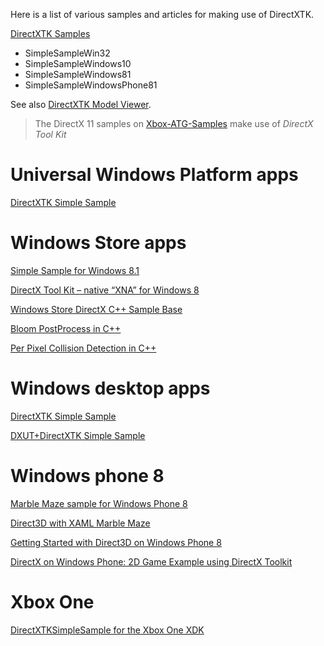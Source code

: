 Here is a list of various samples and articles for making use of DirectXTK.

[DirectXTK Samples](https://github.com/walbourn/directxtk-samples) 

* SimpleSampleWin32
* SimpleSampleWindows10 
* SimpleSampleWindows81 
* SimpleSampleWindowsPhone81 

See also [DirectXTK Model Viewer](https://github.com/walbourn/directxtkmodelviewer).

> The DirectX 11 samples on [Xbox-ATG-Samples](https://github.com/Microsoft/Xbox-ATG-Samples) make use of _DirectX Tool Kit_

# Universal Windows Platform apps

[DirectXTK Simple Sample](https://github.com/Microsoft/Xbox-ATG-Samples/tree/master/UWPSamples/IntroGraphics/DirectXTKSimpleSampleUWP)

# Windows Store apps
[Simple Sample for Windows 8.1](http://code.msdn.microsoft.com/DirectXTK-Simple-Sample-a0b6de36)

[DirectX Tool Kit – native “XNA” for Windows 8](http://www.tonicodes.net/blog/directx-tool-kit-native-xna-for-windows-8/)

[Windows Store DirectX C++ Sample Base](http://geekswithblogs.net/mikebmcl/archive/2013/01/31/windows-store-directx-c-sample-base.aspx)

[Bloom PostProcess in C++](http://geekswithblogs.net/mikebmcl/archive/2013/02/27/windows-store-c-directx-bloom-sample-released-and-other-samples.aspx)

[Per Pixel Collision Detection in C++](http://geekswithblogs.net/mikebmcl/archive/2013/02/14/c-pixel-perfect-collision-detection-sample-and-base-sample-updated.aspx)

# Windows desktop apps

[DirectXTK Simple Sample](https://github.com/Microsoft/Xbox-ATG-Samples/tree/master/PCSamples/IntroGraphics/DirectXTKSimpleSamplePC)

[DXUT+DirectXTK Simple Sample](http://code.msdn.microsoft.com/DXUTDirectXTK-Simple-Win32-9cf797e9)

# Windows phone 8
[Marble Maze sample for Windows Phone 8](http://code.msdn.microsoft.com/Marble-Maze-sample-for-c9f3706b)

[Direct3D with XAML Marble Maze](http://code.msdn.microsoft.com/Direct3D-with-XAML-Marble-1d51a37b)

[Getting Started with Direct3D on Windows Phone 8](http://www.catalinzima.com/2012/11/getting-started-with-direct3d-on-windows-phone-8-for-2d-game-development/)

[DirectX on Windows Phone: 2D Game Example using DirectX Toolkit](
http://www.developer.nokia.com/Community/Wiki/DirectX_on_Windows_Phone:_2D_Game_Example_using_DirectX_Toolkit)

# Xbox One
[DirectXTKSimpleSample for the Xbox One XDK](https://aka.ms/atgspldirectxtksimplesample)

